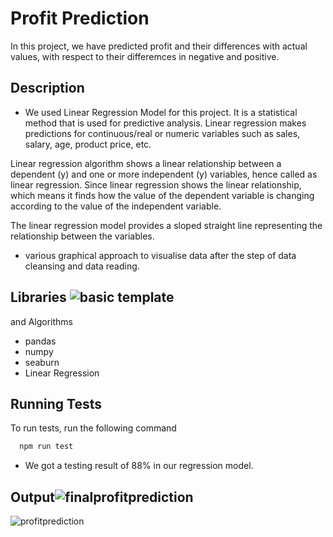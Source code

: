 
# Profit Prediction

In this project, we have predicted profit and their differences with actual values, with respect to their differemces in negative and positive.
## Description

- We used Linear Regression Model for this project.
It is a statistical method that is used for predictive analysis. Linear regression makes predictions for continuous/real or numeric variables such as sales, salary, age, product price, etc.

Linear regression algorithm shows a linear relationship between a dependent (y) and one or more independent (y) variables, hence called as linear regression. Since linear regression shows the linear relationship, which means it finds how the value of the dependent variable is changing according to the value of the independent variable.

The linear regression model provides a sloped straight line representing the relationship between the variables.

- various graphical approach to visualise data after the step of data cleansing and data reading.





## Libraries ![basic template](https://user-images.githubusercontent.com/92213377/215016077-35e1c691-346a-4445-a503-276defdc9d1a.png)
and Algorithms
-  pandas
-  numpy 
-  seaburn
- Linear Regression
## Running Tests

To run tests, run the following command

```bash
  npm run test
```
- We got a testing result of 88% in our regression model.

## Output![finalprofitprediction](https://user-images.githubusercontent.com/92213377/215015933-e7bac01f-66cf-4498-bfea-5b81772b1251.png)
![profitprediction](https://user-images.githubusercontent.com/92213377/215015937-0c05f3ec-9a42-4c22-b4e2-a3fd9a9763ed.png)


